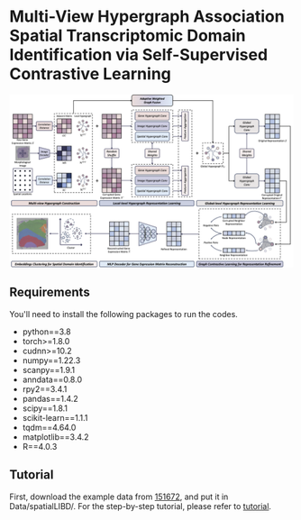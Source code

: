 # Multi-View Hypergraph Association Spatial Transcriptomic Domain Identification via Self-Supervised Contrastive Learning

![](https://github.com/ChyaZhang/HAST/blob/main/HAST.png)

## Requirements
You'll need to install the following packages to run the codes.
* python==3.8
* torch>=1.8.0
* cudnn>=10.2
* numpy==1.22.3
* scanpy==1.9.1
* anndata==0.8.0
* rpy2==3.4.1
* pandas==1.4.2
* scipy==1.8.1
* scikit-learn==1.1.1
* tqdm==4.64.0
* matplotlib==3.4.2
* R==4.0.3

## Tutorial
First, download the example data from [151672](https://drive.google.com/drive/folders/1K2SW7vnc2ybUeVSbvqm4JGnkWo2wfFxM?usp=drive_link), and put it in Data/spatialLIBD/.
For the step-by-step tutorial, please refer to 
[tutorial](https://github.com/ChyaZhang/HAST/blob/main/tutorial.ipynb).

